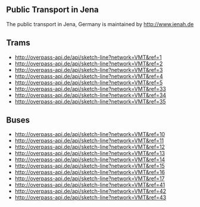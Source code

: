 
Public Transport in Jena
------------------------

The public transport in Jena, Germany is maintained by http://www.jenah.de

Trams
-----

- http://overpass-api.de/api/sketch-line?network=VMT&ref=1
- http://overpass-api.de/api/sketch-line?network=VMT&ref=2
- http://overpass-api.de/api/sketch-line?network=VMT&ref=3
- http://overpass-api.de/api/sketch-line?network=VMT&ref=4
- http://overpass-api.de/api/sketch-line?network=VMT&ref=5
- http://overpass-api.de/api/sketch-line?network=VMT&ref=33
- http://overpass-api.de/api/sketch-line?network=VMT&ref=34
- http://overpass-api.de/api/sketch-line?network=VMT&ref=35

Buses
-----

- http://overpass-api.de/api/sketch-line?network=VMT&ref=10
- http://overpass-api.de/api/sketch-line?network=VMT&ref=11
- http://overpass-api.de/api/sketch-line?network=VMT&ref=12
- http://overpass-api.de/api/sketch-line?network=VMT&ref=13
- http://overpass-api.de/api/sketch-line?network=VMT&ref=14
- http://overpass-api.de/api/sketch-line?network=VMT&ref=15
- http://overpass-api.de/api/sketch-line?network=VMT&ref=16
- http://overpass-api.de/api/sketch-line?network=VMT&ref=17
- http://overpass-api.de/api/sketch-line?network=VMT&ref=41
- http://overpass-api.de/api/sketch-line?network=VMT&ref=42
- http://overpass-api.de/api/sketch-line?network=VMT&ref=43

